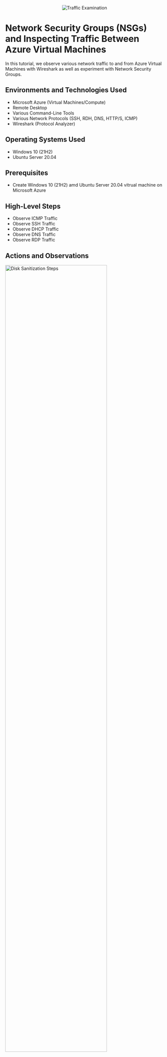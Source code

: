 <p align="center">
<img src="https://i.imgur.com/Ua7udoS.png" alt="Traffic Examination"/>
</p>

<h1>Network Security Groups (NSGs) and Inspecting Traffic Between Azure Virtual Machines</h1>
In this tutorial, we observe various network traffic to and from Azure Virtual Machines with Wireshark as well as experiment with Network Security Groups. <br />


<h2>Environments and Technologies Used</h2>

- Microsoft Azure (Virtual Machines/Compute)
- Remote Desktop
- Various Command-Line Tools
- Various Network Protocols (SSH, RDH, DNS, HTTP/S, ICMP)
- Wireshark (Protocol Analyzer)

<h2>Operating Systems Used </h2>

- Windows 10 (21H2)
- Ubuntu Server 20.04

<h2>Prerequisites </h2>

- Create Windows 10 (21H2) amd Ubuntu Server 20.04 vitrual machine on Microsoft Azure

<h2>High-Level Steps</h2>

- Observe ICMP Traffic
- Observe SSH Traffic
- Observe DHCP Traffic
- Observe DNS Traffic
- Observe RDP Traffic

<h2>Actions and Observations</h2>

<p>
<img src="https://i.imgur.com/jE4avGc.jpg" height="80%" width="80%" alt="Disk Sanitization Steps"/>
</p>
<p>
<h3>Observe ICMP Traffic</h3>

- Use Remote Desktop to connect to your Windows 10 Virtual Machine
- Within your Windows 10 Virtual Machine, Install Wireshark
- Open Wireshark and filter for ICMP traffic only
- Retrieve the private IP address of the Ubuntu VM and attempt to ping it from within the Windows 10 VM
   - Observe ping requests and replies within WireShark
- From The Windows 10 VM, open command line or PowerShell and attempt to ping a public website (such as www.google.com) and observe the traffic in WireShark
- Initiate a perpetual/non-stop ping from your Windows 10 VM to your Ubuntu VM
   - Open the Network Security Group your Ubuntu VM is using and disable incoming (inbound) ICMP traffic
   - Back in the Windows 10 VM, observe the ICMP traffic in WireShark and the command line Ping activity
   - Re-enable ICMP traffic for the Network Security Group your Ubuntu VM is using
   - Back in the Windows 10 VM, observe the ICMP traffic in WireShark and the command line Ping activity (should start working)
   - Stop the ping activity

</p>
<br />

<p>
<img src="https://i.imgur.com/J0YnD3J.jpg" height="80%" width="80%" alt="Disk Sanitization Steps"/>
</p>
<p>
<h3>Observe SSH Traffic</h3>

- Back in Wireshark, filter for SSH traffic only
- From your Windows 10 VM, “SSH into” your Ubuntu Virtual Machine (via its private IP address)
   - Type commands (username, pwd, etc) into the linux SSH connection and observe SSH traffic spam in WireShark
   - Exit the SSH connection by typing ‘exit’ and pressing [Enter]

</p>
<br />

<p>
<img src="https://i.imgur.com/nCCPjVw.jpg" height="80%" width="80%" alt="Disk Sanitization Steps"/>
</p>
<p>
<h3>Observe DHCP Traffic</h3>

- Back in Wireshark, filter for DHCP traffic only
- From your Windows 10 VM, attempt to issue your VM a new IP address from the command line (ipconfig /renew)
   - Observe the DHCP traffic appearing in WireShark

</p>
<br />

<p>
<img src="https://i.imgur.com/bB8jYer.jpg" height="80%" width="80%" alt="Disk Sanitization Steps"/>
</p>
<p>
<h3>Observe DNS Traffic</h3>

- Back in Wireshark, filter for DNS traffic only
- From your Windows 10 VM within a command line, use nslookup to see what google.com and disney.com’s IP addresses are
   - Observe the DNS traffic being show in WireShark

</p>
<br />

<p>
<img src="https://i.imgur.com/ZfrCeWE.jpg" height="80%" width="80%" alt="Disk Sanitization Steps"/>
</p>
<p>
<h3>Observe RDP Traffic</h3>

- Back in Wireshark, filter for RDP traffic only (tcp.port == 3389)
- Observe the immediate non-stop spam of traffic? Why do you think it’s non-stop spamming vs only showing traffic when you do an activity?
    - Answer: because the RDP (protocol) is constantly showing you a live stream from one computer to another, therefor traffic is always being transmitted

</p>
<br />
